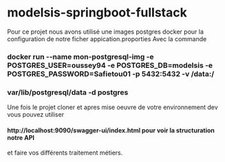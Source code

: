 # modelsis-springboot-fullstack
Pour ce projet nous avons utilisé une images postgres docker pour la configuration de notre ficher appication.proporties
Avec la commande 
### docker run --name mon-postgresql-img -e POSTGRES_USER=oussey94 -e POSTGRES_DB=modelsis -e POSTGRES_PASSWORD=Safietou01 -p 5432:5432 -v /data:/
### var/lib/postgresql/data -d postgres
Une fois le projet cloner et apres mise oeuvre de votre environnement dev vous pouvez utiliser 
#### http://localhost:9090/swagger-ui/index.html pour voir la structuration notre API
et faire vos différents traitement métiers.
